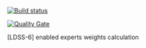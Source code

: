 [![Build status](https://travis-ci.org/demid5111/lingvo-dss.svg?branch=master)](https://travis-ci.org/demid5111/lingvo-dss?branch=master)
 
[![Quality Gate](https://sonarqube.com/api/badges/gate?key=dss.lingvo)](https://sonarqube.com/dashboard/index?id=dss.lingvo)

[LDSS-6] enabled experts weights calculation